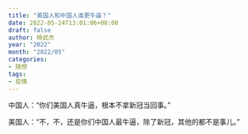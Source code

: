 ```yaml
---
title: "美国人和中国人谁更牛逼？"
date: 2022-05-24T13:01:06+08:00
draft: false
author: 杨武杰
year: "2022"
month: "2022/05"
categories:
- 随想
tags:
- 疫情
---
```

中国人：“你们美国人真牛逼，根本不拿新冠当回事。”
<!--more-->

美国人：“不，不，还是你们中国人最牛逼，除了新冠，其他的都不是事儿。”
